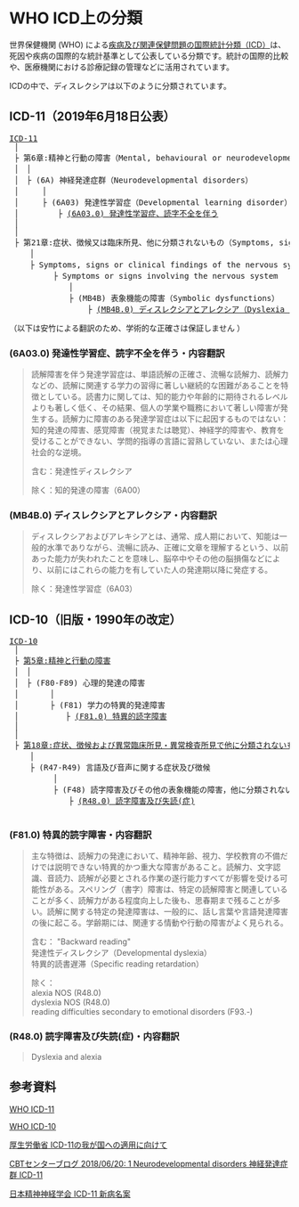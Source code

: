 # WHO ICD上の分類
世界保健機関 (WHO) による[疾病及び関連保健問題の国際統計分類（ICD）](https://ja.wikipedia.org/wiki/%E7%96%BE%E7%97%85%E5%8F%8A%E3%81%B3%E9%96%A2%E9%80%A3%E4%BF%9D%E5%81%A5%E5%95%8F%E9%A1%8C%E3%81%AE%E5%9B%BD%E9%9A%9B%E7%B5%B1%E8%A8%88%E5%88%86%E9%A1%9E)は、死因や疾病の国際的な統計基準として公表している分類です。統計の国際的比較や、医療機関における診療記録の管理などに活用されています。

ICDの中で、ディスレクシアは以下のように分類されています。

## ICD-11（2019年6月18日公表）
<pre class="tree" style="overflow: scroll">
<a href="https://icd.who.int/en">ICD-11</a>
 │
 ├ 第6章:精神と行動の障害（Mental, behavioural or neurodevelopmental disorders）
 │　│ 
 │　├ (6A) 神経発達症群（Neurodevelopmental disorders）
 │　　　│
 │　　　├ (6A03) 発達性学習症（Developmental learning disorder）
 │　　　　　├ <span class="highlight"><a href="https://icd.who.int/browse11/l-m/en#/http%3a%2f%2fid.who.int%2ficd%2fentity%2f1008636089">(6A03.0) 発達性学習症、読字不全を伴う</a></span>
 │
 │
 ├ 第21章:症状、徴候又は臨床所見、他に分類されないもの（Symptoms, signs or clinical findings, not elsewhere classified）
 　　│ 
 　　├ Symptoms, signs or clinical findings of the nervous system
 　　　　　├ Symptoms or signs involving the nervous system
 　　　　　　　│ 
 　　　　　　　├ (MB4B) 表象機能の障害（Symbolic dysfunctions）
　　　　　　　　　　├ <span class="highlight"><a href="https://icd.who.int/browse11/l-m/en#/http%3a%2f%2fid.who.int%2ficd%2fentity%2f724140102">(MB4B.0) ディスレクシアとアレクシア（Dyslexia and alexia）</a></span>
</pre>

（以下は安竹による翻訳のため、学術的な正確さは保証しません <i class="fa fa-smile-o" aria-hidden="true"></i>）

### (6A03.0) 発達性学習症、読字不全を伴う・内容翻訳
> 読解障害を伴う発達学習症は、単語読解の正確さ、流暢な読解力、読解力などの、読解に関連する学力の習得に著しい継続的な困難があることを特徴としている。読書力に関しては、知的能力や年齢的に期待されるレベルよりも著しく低く、その結果、個人の学業や職務において著しい障害が発生する。読解力に障害のある発達学習症は以下に起因するものではない：知的発達の障害、感覚障害（視覚または聴覚）、神経学的障害や、教育を受けることができない、学問的指導の言語に習熟していない、または心理社会的な逆境。
>
> 含む：発達性ディスレクシア
>
> 除く：知的発達の障害（6A00）

### (MB4B.0) ディスレクシアとアレクシア・内容翻訳
> ディスレクシアおよびアレキシアとは、通常、成人期において、知能は一般的水準でありながら、流暢に読み、正確に文章を理解するという、以前あった能力が失われたことを意味し、脳卒中やその他の脳損傷などにより、以前にはこれらの能力を有していた人の発達期以降に発症する。
>
> 除く：発達性学習症（6A03）


## ICD-10（旧版・1990年の改定）
<pre class="tree">
<a href="https://www.who.int/classifications/icd/icdonlineversions/en/">ICD-10</a>
 │
 ├ <a href="https://ja.wikipedia.org/wiki/ICD-10_%E7%AC%AC5%E7%AB%A0:%E7%B2%BE%E7%A5%9E%E3%81%A8%E8%A1%8C%E5%8B%95%E3%81%AE%E9%9A%9C%E5%AE%B3">第5章:精神と行動の障害</a>
 │　│ 
 │　├ (F80-F89) 心理的発達の障害
 │　　　　│
 │　　　　├ (F81) 学力の特異的発達障害
 │　　　　　　├ <span class="highlight"><a href="https://icd.who.int/browse10/2019/en#/F81.0">(F81.0) 特異的読字障害</a></span>
 │
 │
 ├ <a href="https://ja.wikipedia.org/wiki/ICD-10_%E7%AC%AC18%E7%AB%A0:%E7%97%87%E7%8A%B6%E3%80%81%E5%BE%B4%E5%80%99%E3%81%8A%E3%82%88%E3%81%B3%E7%95%B0%E5%B8%B8%E8%87%A8%E5%BA%8A%E6%89%80%E8%A6%8B%E3%83%BB%E7%95%B0%E5%B8%B8%E6%A4%9C%E6%9F%BB%E6%89%80%E8%A6%8B%E3%81%A7%E4%BB%96%E3%81%AB%E5%88%86%E9%A1%9E%E3%81%95%E3%82%8C%E3%81%AA%E3%81%84%E3%82%82%E3%81%AE#(R47-R49)_%E8%A8%80%E8%AA%9E%E5%8F%8A%E3%81%B3%E9%9F%B3%E5%A3%B0%E3%81%AB%E9%96%A2%E3%81%99%E3%82%8B%E7%97%87%E7%8A%B6%E5%8F%8A%E3%81%B3%E5%BE%B4%E5%80%99">第18章:症状、徴候および異常臨床所見・異常検査所見で他に分類されないもの</a>
 　　│ 
 　　├ (R47-R49) 言語及び音声に関する症状及び徴候
 　　　　　│
 　　　　　├ (F48) 読字障害及びその他の表象機能の障害，他に分類されないもの
 　　　　　　　├ <span class="highlight"><a href="https://icd.who.int/browse10/2019/en#/R48.0">(R48.0) 読字障害及び失読(症)</a></span>
 
</pre>

### (F81.0) 特異的読字障害・内容翻訳
> 主な特徴は、読解力の発達において、精神年齢、視力、学校教育の不備だけでは説明できない特異的かつ重大な障害があること。読解力、文字認識、音読力、読解が必要とされる作業の遂行能力すべてが影響を受ける可能性がある。スペリング（書字）障害は、特定の読解障害と関連していることが多く、読解力がある程度向上した後も、思春期まで残ることが多い。読解に関する特定の発達障害は、一般的に、話し言葉や言語発達障害の後に起こる。学齢期には、関連する情動や行動の障害がよく見られる。
>
> 含む：
> "Backward reading"  
> 発達性ディスレクシア（Developmental dyslexia）  
> 特異的読書遅滞（Specific reading retardation）  
>
> 除く：  
> alexia NOS (R48.0)  
> dyslexia NOS (R48.0)  
> reading difficulties secondary to emotional disorders (F93.-)

### (R48.0) 読字障害及び失読(症)・内容翻訳
> Dyslexia and alexia


## 参考資料
[WHO ICD-11](https://icd.who.int/en)

[WHO ICD-10](https://www.who.int/classifications/icd/icdonlineversions/en/)

[厚生労働省 ICD-11の我が国への適用に向けて](http://jams.med.or.jp/dic/h30material_s2.pdf)

[CBTセンターブログ 2018/06/20: 1 Neurodevelopmental disorders 神経発達症群 ICD-11](https://cbtcenter.jp/blog/?itemid=2064)

[日本精神神経学会 ICD-11 新病名案](https://www.jspn.or.jp/uploads/uploads/files/activity/ICD-11Beta_Name_of_Mental_Disorders%20List(tentative)20180601.pdf)